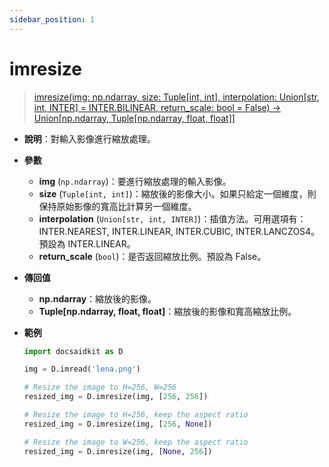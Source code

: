 ```yaml
---
sidebar_position: 1
---
```


# imresize

>[imresize(img: np.ndarray, size: Tuple[int, int], interpolation: Union[str, int, INTER] = INTER.BILINEAR, return_scale: bool = False) -> Union[np.ndarray, Tuple[np.ndarray, float, float]]](https://github.com/DocsaidLab/DocsaidKit/blob/012540eebaebb2718987dd3ec0f7dcf40f403caa/docsaidkit/vision/geometric.py#L15)

- **說明**：對輸入影像進行縮放處理。

- **參數**

    - **img** (`np.ndarray`)：要進行縮放處理的輸入影像。
    - **size** (`Tuple[int, int]`)：縮放後的影像大小。如果只給定一個維度，則保持原始影像的寬高比計算另一個維度。
    - **interpolation** (`Union[str, int, INTER]`)：插值方法。可用選項有：INTER.NEAREST, INTER.LINEAR, INTER.CUBIC, INTER.LANCZOS4。預設為 INTER.LINEAR。
    - **return_scale** (`bool`)：是否返回縮放比例。預設為 False。

- **傳回值**

    - **np.ndarray**：縮放後的影像。
    - **Tuple[np.ndarray, float, float]**：縮放後的影像和寬高縮放比例。

- **範例**

    ```python
    import docsaidkit as D

    img = D.imread('lena.png')

    # Resize the image to H=256, W=256
    resized_img = D.imresize(img, [256, 256])

    # Resize the image to H=256, keep the aspect ratio
    resized_img = D.imresize(img, [256, None])

    # Resize the image to W=256, keep the aspect ratio
    resized_img = D.imresize(img, [None, 256])
    ```
